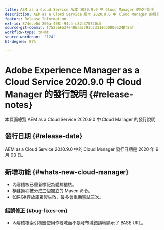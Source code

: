```yaml
---
title: AEM as a Cloud Service 版本 2020.9.0 中 Cloud Manager 的發行說明
description: AEM as a Cloud Service 版本 2020.9.0 中 Cloud Manager 的發行說明
feature: Release Information
exl-id: 874ece8d-206a-4081-94c4-c82a375720c5
source-git-commit: f7525b6b37e486a53791c2331dc6000e5248f8af
workflow-type: tm+mt
source-wordcount: '124'
ht-degree: 87%

---
```


# Adobe Experience Manager as a Cloud Service 2020.9.0 中 Cloud Manager 的發行說明 {#release-notes}

本頁面總覽 AEM as a Cloud Service 2020.9.0 中 Cloud Manager 的發行說明

## 發行日期 {#release-date}

AEM as a Cloud Service 2020.9.0 中的 Cloud Manager 發行日期是 2020 年 9 月 03 日。

## 新增功能 {#whats-new-cloud-manager}

* 內容稽核已重新標記為體驗稽核。
* 構建過程被分成三個獨立的 Maven 命令。
* 如果Git存放庫複製失敗，最多會重新嘗試三次。

### 錯誤修正 {#bug-fixes-cm}

* 內容稽核索引標籤使用作者域而不是發布域錯誤地顯示了 BASE URL。
